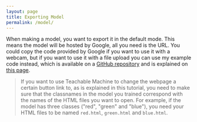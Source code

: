 ```yaml
---
layout: page
title: Exporting Model
permalink: /model/
---
```

When making a model, you want to export it in the default mode. This means the model will be hosted by Google, all you need is the URL. You could copy the code provided by Google if you want to use it with a webcam, but if you want to use it with a file upload you can use my example code instead, which is available on a [GitHub repository](https://github.com/JochemV01/Teachable_Machine) and is explained on [this page](/coding).

> If you want to use Teachable Machine to change the webpage a certain button link to, as is explained in this tutorial, you need to make sure that the classnames in the model you trained correspond with the names of the HTML files you want to open. For example, if the model has three classes ("red", "green" and "blue"), you need your HTML files to be named `red.html`, `green.html` and `blue.html`. 